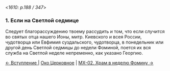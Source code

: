 
<*1610: p.188 / 347*>

### 1. Если на Светлой седмице

Следует благорассуждению твоему рассудить и том, что если случится во святых отца 
нашего Ионы, митр. Киевского и всея России, чудотворца или Евфимия суздальского, 
чудотворца, в понедельник или другой день Светлой седмицы до недели Фоминой, 
поется их вся служба на Светлой неделе непременно, как указано Георгию.

[← Вступление ](m_x_000.md)
| [Око Церковное](README.md)
| [МX-02. Храм в неделю Фомину →](m_x_002.md)
